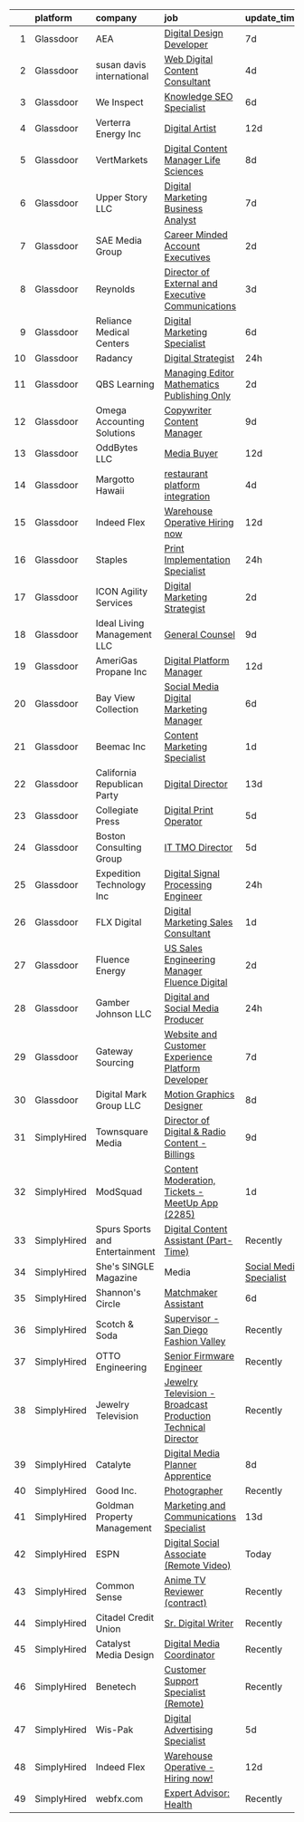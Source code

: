 

|    | platform    | company                        | job                                                                                                                                                                                                                                                                                                                                                                                                                                                                                                                                                                                                                                                                                                                                                                                                                                                                                                                                                                                                                                                                                                                                                                                                                                                                                                                                                                                               | update_time   | location                 |
|---:|:------------|:-------------------------------|:--------------------------------------------------------------------------------------------------------------------------------------------------------------------------------------------------------------------------------------------------------------------------------------------------------------------------------------------------------------------------------------------------------------------------------------------------------------------------------------------------------------------------------------------------------------------------------------------------------------------------------------------------------------------------------------------------------------------------------------------------------------------------------------------------------------------------------------------------------------------------------------------------------------------------------------------------------------------------------------------------------------------------------------------------------------------------------------------------------------------------------------------------------------------------------------------------------------------------------------------------------------------------------------------------------------------------------------------------------------------------------------------------|:--------------|:-------------------------|
|  1 | Glassdoor   | AEA                            | [Digital Design   Developer](https://www.glassdoor.com/partner/jobListing.htm?pos=124&ao=1110586&s=58&guid=00000182f7dc20f7b1110c0f45322e11&src=GD_JOB_AD&t=SR&vt=w&ea=1&cs=1_940cdb78&cb=1662015775522&jobListingId=1008091570892&cpc=54F93F5C0A7237D4&jrtk=3-0-1gbrto89tjm7l801-1gbrto8agirko800-fb1e6959bf9bc219--6NYlbfkN0B_lKZdqbZLuEiDJ0bKqZjYmm-3br9XKb9JV6GU4w1EzxpfW1PvyqbMzxTSHMK11uHYuFJKIoohnTY9I2damWFv7Uxku01r2b3hAAxVYe0bWArmb4XbC1cSNn9PdL5KZxbemFPFjDu4pNvAb99Lg7d6JXvzpGlVQ544JCaXkkqn8mgX6ZeCfMo-cBZLPZvqGWNyg9qIRzaF-5byyoeEGu9xKvINQO3DP4r79SyZSvu-HXWr2DG6w8NSgT0k6wfq86KBSzYVyc7sk1hzAei0IsNwhdHWbWZWrKuTNBx2PMJ3mf5qCWuPwh8dQTZ47OAdln5zb02giiTDDv4RcWJNCzobMeZZC8braS8ZqFpJQ_XyqmVy2fJOgxzfcgdaPsQM-9M-2UziT9_DsjuMWtQ3_PZ9vUGWLYR_fR9zVI8k4WRmGMTfaFgPfOO5ZVhgoxBYb15RKAwBD6JDizoqVe4RCNVrbps0r5ca7BKcdI8li4Rm9Arri-WOJFHT9AsseiU9sWk-LmKVKqfAaQ%3D%3D)                                                                                                                                                                                                                                                                                                                                                                                                                                                                                                                 | 7d            | Tallahassee, FL          |
|  2 | Glassdoor   | susan davis international      | [Web   Digital Content Consultant](https://www.glassdoor.com/partner/jobListing.htm?pos=108&ao=1110586&s=58&guid=00000182f7dc20f7b1110c0f45322e11&src=GD_JOB_AD&t=SR&vt=w&ea=1&cs=1_bdd21e8d&cb=1662015775520&jobListingId=1008098275670&cpc=BBE10130256F0C4D&jrtk=3-0-1gbrto89tjm7l801-1gbrto8agirko800-75aed2523c0edb87--6NYlbfkN0AraTtK7pZsSjlBBOzFD2-LMtJPg6A09o2EU12YfpPVVFQDmYKwr5wd4U2Ji985J_WYpK3gRz3MTFFTKhjw2dM58c_fdh9ZAAGH00Slb4thwcQlQWjQzzJa911IrbIb9rlVi1GrVJWlM6lPXXlqeYxoTe-Q5nW1xaMQQwZPm2Xnv3R7D1iFtUPvcc0sdYFH4pV2WMOgqkdNGWM21iT0zAkjhuIzBGBFyC58XLe5nmXmXFqj7SNteM4yKFRNu6i3_Q6YDINibbpP00qCCy39jAfVqfYwli4MwHdlJKKBvz-_TxkPbEttkucoiZBDKQLuJt1foNvXgI8g6Wv9mh3sJlPziWfrFk39oq3SYcYURyhi83903VXSJBAbAzzOBzMivJJysC3N_HLSTkO0aCfslDYecSTMLCHWv1FuruaER99Jsr1FmRvkwSLXehb2PTVIT_dZGFIKCPbgvLiwuL8gidp9F58Da6APPdAZpGbNw5E_fF1wtj2Se2Y_puvQvg8wEgx1YjXNol7gEBdKOYuWqFJe)                                                                                                                                                                                                                                                                                                                                                                                                                                                                                                       | 4d            | Falls Church, VA         |
|  3 | Glassdoor   | We Inspect                     | [Knowledge SEO Specialist](https://www.glassdoor.com/partner/jobListing.htm?pos=118&ao=1110586&s=58&guid=00000182f7dc20f7b1110c0f45322e11&src=GD_JOB_AD&t=SR&vt=w&cs=1_a569b130&cb=1662015775521&jobListingId=1008095608561&cpc=998AB1121B01004C&jrtk=3-0-1gbrto89tjm7l801-1gbrto8agirko800-c8e6705026b25592--6NYlbfkN0DfMQscdn9ZtM_CDEAWZ_579F48XiVPNLEWR2_XrHBNsTIpY8JxG7TSjR5ofnhpby1pmPKfnJtcPgp84nG4ZjLeQ4CjVYZvoANzVS4b4aUAw2rxY9U25pzHbyoEu4JFkTWKH4Ph7Yv9HOPXnJ-hb1k2yGjpwQrgklkJCoaC22cZlZjHwyfa9G4wpIFDF32FntGXyJh2_F89pI6PWTXaTPjrnhXFwvApxXzyy0XNLrJ2wRqwSj-c-aDOjQifJpB7Hdqo1x5jX_Z2iQbNA3Upiadqa-5PYYwRwmWKzL7WhbxdQsw5qvNqQggpzMNN-ixy4c2M0-o3Hw24A1mWmp-6ele-3JqujLCQFyD82inGzTfVukMXm4g19wtJQgapTkvy0FCyKarHFQ9qr6UR3jQbBDSze99fbD8KqWgcgf8DD6h00k1i-P4jCOr-mRBO6QgjPN-FiSUaQ-mULk9wc0ZM6zh8eu_r08mlp4L3eCjd-V1LCs-Z76eBffzhqTw8ZbwsJ_Q0Xuv0crq27CYAW__E3t1UPivlZCvGvjg%3D)                                                                                                                                                                                                                                                                                                                                                                                                                                                                                                      | 6d            | San Diego, CA            |
|  4 | Glassdoor   | Verterra Energy  Inc           | [Digital Artist](https://www.glassdoor.com/partner/jobListing.htm?pos=121&ao=1110586&s=58&guid=00000182f7dc20f7b1110c0f45322e11&src=GD_JOB_AD&t=SR&vt=w&ea=1&cs=1_402df3d6&cb=1662015775521&jobListingId=1008081266821&cpc=0F120DD93C91FC85&jrtk=3-0-1gbrto89tjm7l801-1gbrto8agirko800-c40d5b29c9f95a1c--6NYlbfkN0CKNvdBtBh9SnuMcnkEvhJOJZTsmZHyY3ybnWicrfIHv0JKM-AL0T01uwyAQ90ZLm1eVqUGFoxzTxvtu2qVq_SiVvk0hfLOksNTgxKzdQwBTmZK4pJWXRwnKLOMchwGxd-9LNg99yDO2S4af5xHN0fIaAGxbhcR_-jMvdmjkiZmCwZGnwe_25MEmYUgzVDPIiXsvarLvoTJPYoPHhdmiBBdLZ1EVcJILmeQJERwGKtacswCKepRJJQNq_nwqTq3Mm5F7MjeMa96kWgcuWWYGkvEe2iZ9tUMUY3W5vdd6mA8ShrBDtfGkJzy5vKa10AfdSWkgKLPF_hvbSpS9FIst07YTEFCGrpI86puZHsQFUnR_PBIJs8Mzfw0S2J4jPE10BmQuQf3Ux-8kCeW0FQ9eW9bWlU6fxL8uNafY4cknXMf2ipYWDiNwIqqvev1ZAXKkL_PvPwa2n5EvnOrX-fQD7lR8hS9tyFLOsTjll2SxN03ei1YimTzdxYpXoIA5qvBlSw%3D)                                                                                                                                                                                                                                                                                                                                                                                                                                                                                                                                           | 12d           | Saint Paul, MN           |
|  5 | Glassdoor   | VertMarkets                    | [Digital Content Manager   Life Sciences](https://www.glassdoor.com/partner/jobListing.htm?pos=125&ao=1110586&s=58&guid=00000182f7dc20f7b1110c0f45322e11&src=GD_JOB_AD&t=SR&vt=w&ea=1&cs=1_7cc087e8&cb=1662015775522&jobListingId=1008088857631&cpc=8EBC6093F3E034FB&jrtk=3-0-1gbrto89tjm7l801-1gbrto8agirko800-7998580381552c26--6NYlbfkN0C73a2Jidi90vH8-O3IL_4-trvfXtsZrCrQRKXSd-De-bXcvdtkPVmGDlk_OaFYC57_F2KVepVs1FKVfx9nFOOdljIPFTS1LU8kpEyqodM4DpYNM99KrjNAkdKXH3mEJow082YXFlUbRNluxLlKCLDljdPshxeCVskHHt192vRg0phPMVatFn50F64YAjVfoV8qhx96o-k04EPgwEJSp7-p8KfhEJlLPixhv-GHHXUtIexxfpFsraHGYaccttWGv6ck3qFCaHc6sFWc_utMdfq9ByX7EOkYzdyGECWCcDiYPv7FzskbH69A5JktlIDEerTEEZu27-jJwhDZouSqOubBdh3L3iCIKuFDCIZ0Nu5yEGExnkuBZfPZiipnYTEBbX7xxT6zaVHbArNuzKGjcpT2f5cZ6rdWoH3vBPWfa_wc3f-Msot7ydbCGXW-Sfagrqk-pKdttr2_oQ4YtBH-MG1aUgynQ3t__r7w3H8T4SE7aB2ZJ_tFKWDf62RDeeZB8wrgyQJY_hIbirvVCDlFU4O5ysrmKLcglH4%3D)                                                                                                                                                                                                                                                                                                                                                                                                                                                                                  | 8d            | Cranberry Twp, PA        |
|  6 | Glassdoor   | Upper Story LLC                | [Digital Marketing Business Analyst](https://www.glassdoor.com/partner/jobListing.htm?pos=102&ao=1110586&s=58&guid=00000182f7dc20f7b1110c0f45322e11&src=GD_JOB_AD&t=SR&vt=w&ea=1&cs=1_790e3ad9&cb=1662015775519&jobListingId=1008091246086&cpc=C8C68B780154567E&jrtk=3-0-1gbrto89tjm7l801-1gbrto8agirko800-b66b8d0966c43ad5--6NYlbfkN0DLWr0FuvwmpNY589ecXM0wpB-l41nBtAe9mv-PvJGiqZ7MObddlQyzHi_v3A9Ct73cknRKf80nA4ui9uxqD11TYBjF9xJaP5lnJI8mNtiPz3UEljyGKQ4bUTSV2PYAHl9IvnAQye4tuaR6hpZ5GQAix1i3_XDvyGDvWU7Dp62XnAiBpmxcmjC1JG-59PFH4Mp5gamZyyh5HP2yQ9gD6jh11Ivh71_IIhq1n3_LkvxOCVhyD7M38WhlgPCVLlVWrEm0turj55w4KE-HNKUp__z28cmtQiZuOcL_BJN-5xuMwMyksZLZ4Xcb_F3ALp_MZ6yf3xIJ2_y4i_lEbn1sBhUjS14GNiFsgEsI4G-7FtyT_B48_2FC1yBTKntq0qxfPFLrShklSJxfyTYkhpvMkcgQTEUO-QjBVUqO7bseBORTMn1b2-h5PkL720-lfdUyzEdkUo7vTB__OJQs3SnhQGyzTA9ilgqx63R0qekLndKPSt6Q1OH80FkpO3N4dgvjkh40kSQIbVPaJcajxJ-iNnWGlhRH_8wBY2M%3D)                                                                                                                                                                                                                                                                                                                                                                                                                                                                                       | 7d            | Saint Paul, MN           |
|  7 | Glassdoor   | SAE Media Group                | [Career Minded Account Executives](https://www.glassdoor.com/partner/jobListing.htm?pos=116&ao=1110586&s=58&guid=00000182f7dc20f7b1110c0f45322e11&src=GD_JOB_AD&t=SR&vt=w&ea=1&cs=1_57530faa&cb=1662015775521&jobListingId=1008101280248&cpc=5ACA09512ABC1849&jrtk=3-0-1gbrto89tjm7l801-1gbrto8agirko800-45de83c7a4575318--6NYlbfkN0CQ1Lcw6P8tYcIG4svMf5FmMiVWdG0X7jeyralT487UrDMi147GBXLnSIcQqyrTkAOVA3D30QyK4wm4vCGc2akpxXrObKHZF9lHFRel8SGY8wYoe9vmwvZUVL2_sssaK_FXtDcI_SHRC7mNV-1cXaVE4Nv7BGJkSc_Vo6JPjHunhR33Y9exw4yL0s0bly-Sf-wr_r8CP-XTVmUolisK81fqIMYSf1xDkXO_t13WYE5v9uSbDYbmxBzF0Bc4U-0NXiwfEen6wYyd3nciXJvozW_Trig321kU5PyNKdHnQzdDzi4SXmwcRR16BIaDir0s8_eiPgEEhVBldls9K2Jf5zf9shF7c0i2ESioQjCA4jBnCkMwMrheS0Px9DDQSQxOtxcBeCWN2P4BL0j6-oDrEdBly15Z2sDnXsmocDwopelvT5UM4RF3fLL6uv9e6U5jHhbBn_VhZ-Y9Iola2s7zTc4vn415az1evKqn11D1GF8G_i89IsTZWY0_zLZU76byzQQYJ9-p3Zvd7Q%3D%3D)                                                                                                                                                                                                                                                                                                                                                                                                                                                                                                           | 2d            | Denville, NJ             |
|  8 | Glassdoor   | Reynolds                       | [Director of External and Executive Communications](https://www.glassdoor.com/partner/jobListing.htm?pos=107&ao=1110586&s=58&guid=00000182f7dc20f7b1110c0f45322e11&src=GD_JOB_AD&t=SR&vt=w&cs=1_3c384259&cb=1662015775519&jobListingId=1008099932802&cpc=B36583A393928DFB&jrtk=3-0-1gbrto89tjm7l801-1gbrto8agirko800-b15c22272b486096--6NYlbfkN0BwxR52OiuDM-lT_zjWliwPC9q4zvrXI2OPu_sp4oIlKp61oY5ylHw_5nsUMz59nBUf-3CdxXJn8BY23MvC9oHIC7QOYlhKJJQSxjSZCQTtX0OTpd5ebZ0uqKLcJkO8BnsYbI97SzEQLvJDqf73BFc6re1uOHfNBiu1af6bsEOV_R8eR_IjstUvZRA-bJpiAIPoRerWrJ0ubm44UhWi9R3p8gDa8BUQWtjO-GJk0PkvfYTHZ4IlQvcLO_JyeujTs8drBZZQq_ahYN6QU655xECSKkhACIww3-pD0bTT6cvt2Ms1IocipYLkiF0RcShVi5HyDA4ZtvqbZ_wOsur8YEwUISI_t2VwXivcbzIWPAE-shH8kExVXaKIBR61Km5GqT-dqtiot9dPOF-83CZM47V1ONPuMhxPy8eJS44yUf3E0yylOKjH5UFRYZs4rpqr1G6grASiwDiw1A%3D%3D)                                                                                                                                                                                                                                                                                                                                                                                                                                                                                                                                                               | 3d            | Winston-Salem, NC        |
|  9 | Glassdoor   | Reliance Medical Centers       | [Digital Marketing Specialist](https://www.glassdoor.com/partner/jobListing.htm?pos=112&ao=1110586&s=58&guid=00000182f7dc20f7b1110c0f45322e11&src=GD_JOB_AD&t=SR&vt=w&cs=1_e175d357&cb=1662015775520&jobListingId=1008094073796&cpc=F7BF06EBECC7ADF5&jrtk=3-0-1gbrto89tjm7l801-1gbrto8agirko800-940f9dd6b9674897--6NYlbfkN0BLyXcTlWxUxQOk_XmjG2afIvtkRk6viKwdaBPwoo2AagVLE355JI5PdGUS83DhclMJ2JzSJe1Blii09WeV6f9sDbAmAPHuU9SELpqPXURxdZrNOMU9Jr3NbMMjYvzblkIAUsf9HQOmp1bVoLN0xAKMjz_pJQhH9fd2Gbs0Ee97yYA2ZlxzxB43iWtHwAE8bISqrcuWi2gdaqkNko-9uisk2-qow4-uNT2UOVdH00No_lyTCkquG9jjTx9o0ISbwSMsK_A7rOXifUXJLluhCA7wMhJhCkcE6i5_6kEVIOpiTRLE6WoVGR6DPs91eB3K_ZhZVrY8ij9UOCKYQVJ-i654yoQsYKiJh0WL19T4_y5e64sb4py7TA_5LVb6yhf3ZQHy2eo5Rl-7_uSheebYkGnoE0VEa2Ob0T1B0jom07ewPWVIzFO6v8aD9w93XjoYfKjXmMcG8bVCgl6QBUlpWXI-0ZaA-rEo5UV7AtsAaarKLPl_nUJW2HfQkE6px-UzD9h2m59aGS4aAsrDs1qEIS_2)                                                                                                                                                                                                                                                                                                                                                                                                                                                                                                                | 6d            | Lakeland, FL             |
| 10 | Glassdoor   | Radancy                        | [Digital Strategist](https://www.glassdoor.com/partner/jobListing.htm?pos=110&ao=1110586&s=58&guid=00000182f7dc20f7b1110c0f45322e11&src=GD_JOB_AD&t=SR&vt=w&cs=1_e17c6065&cb=1662015775519&jobListingId=1008107874609&cpc=A5952EFD17A85363&jrtk=3-0-1gbrto89tjm7l801-1gbrto8agirko800-689541a5eeeda0e5--6NYlbfkN0BmBivckoKIwb-7nkAIiT2NR1int7Qkje2fhghJUHqGcB2ippwtuDGZNOkv9I1xZQQ_SjtBRPbm3ayJJEOql40Rvfg2TMpZ1a-kPFXpaMrnpsh_AuH2qyLo3zl6StjuPxpKKtgL3IGthaoqtu4ikzqkarz4yeU9WzXtNJ8mBjOOOdz1E-TLHiJs0nR9XZL8egyoSmt6jH6ogCaV1WWW_US_wi74M2mBpnoZcCzROqXc7NnMEzkj3vQby35jrwpxIOSAu78yB8lMq7XGl8XKcGADbsazJN_2Cza5Y58sobMMOvSdtbjF-jlITf7M3hSz2f4V1bjunXVXywefzZUPCYV2_1RRGMoOf-TIypNo-W-RzXoVxG3DVM2vkKwWykjICgnzPBdDwmeNYtxQm2neGIgYSeyup9UQQ1CWRHnbwfVE95h6KBimbUm4pnOW4VBdlWs%3D)                                                                                                                                                                                                                                                                                                                                                                                                                                                                                                                                                                                                            | 24h           | Chicago, IL              |
| 11 | Glassdoor   | QBS Learning                   | [Managing Editor   Mathematics  Publishing Only ](https://www.glassdoor.com/partner/jobListing.htm?pos=117&ao=1110586&s=58&guid=00000182f7dc20f7b1110c0f45322e11&src=GD_JOB_AD&t=SR&vt=w&ea=1&cs=1_5e0d3971&cb=1662015775521&jobListingId=1008100616416&cpc=8C7EDB9C3100EB8F&jrtk=3-0-1gbrto89tjm7l801-1gbrto8agirko800-843426b9c0c62d1a--6NYlbfkN0B-awZAkw1_rhCNUbPSBLhzBvsmBOAv04lSGiUGNLGgB1MootKbFlMM5ydH8R9Lsf6I1nAcXjoJH_2mBqxpBIhELGqJQK8OMwLdlST1LWD2EJZNRyaVbQnhK6MCv_SNymAMA7U4Ih2jx2zA9Ig00DlAVMP4I-YQf7Wcsf7iaro31bKjra9YQUCoVjXYDB70DrNMqXJBAhL5UGcRblFUqs9LqzLQkysn5Sp2VgMoCxGnObs1eFZJfKcCobMauiT_jwy-4LxEuxw2qgwdTugG-vCFZXy3YF2eY7GLi-hkniHtJATFW3fE1C-B2bOpbqGfHFbd4OykagJev--uAtpcA2k52d7sr69yZdNVllikn07cdDBi_GCtJ210JolAi5TWJBr-7Z2mzpbL19p0SZqgRZdvVd6-bF3FFsRCMPMBzZl-A0w9-jGaiwC1LXP0aN77xoUMG4S_gNEbYRMwrLOX9bdyqC8g7AVgDUCFvrk7uQEjW8dIyan_DEeKSyUGhP1EsYt5Iwnjzf1ReeN0H8MsTjNkrkRG7uEwKjg%3D)                                                                                                                                                                                                                                                                                                                                                                                                                                                                          | 2d            | Remote                   |
| 12 | Glassdoor   | Omega Accounting Solutions     | [Copywriter   Content Manager](https://www.glassdoor.com/partner/jobListing.htm?pos=123&ao=1110586&s=58&guid=00000182f7dc20f7b1110c0f45322e11&src=GD_JOB_AD&t=SR&vt=w&ea=1&cs=1_d3735f10&cb=1662015775521&jobListingId=1008086810702&cpc=1AD9FB1E01C94A37&jrtk=3-0-1gbrto89tjm7l801-1gbrto8agirko800-2417917b6b14acb0--6NYlbfkN0CNayYzF1mBaI40OgT78t3Q2d9IxlwDzhsYR4HK7epYUYZQQ63_v0ZtPc8NyUWOwDIPaz9DcEnHRCNFNjOKEH7lArxk5n8lGM0jz-YihtQSmEYEzuCmis8v8n5tYbitTBZJY3Le5qoBEh3qiGu77BGexLr8O3OhH7eqhzEGWgrOTAZrHcZxJ7_f6i8uiseomtHuLr2Le5R3MO4bMywQyPq6-clXzw0PGLTqUrhk_7D_UhpjvnSXQRn7j5IWcVoDXL8B8JiJxWeIYeDqo-hsHjFNcPbygMU2pHmDfAVhu2tFDIz7hDfEU7eQlPJTj4gjWZBtFWDXA_mRLUPZLUWbKGnrXwuXhZaFG1NAdVa_R4IQ0OXmomUS5uPMiDPm_hOjsbPOb6G3D00Uh_ntTBuNAkbXyvTfvUDExOVbGbGagmHvGS4QVjYFGAu6_NsvwLYabfCecU8CvzfmfnDDw3io5JPB9nGcOBd3MhycsHBQh1OsKPuJcridC5dpaIpDOYA2O5Ma9vRMcAUxfA%3D%3D)                                                                                                                                                                                                                                                                                                                                                                                                                                                                                                               | 9d            | Irvine, CA               |
| 13 | Glassdoor   | OddBytes  LLC                  | [Media Buyer](https://www.glassdoor.com/partner/jobListing.htm?pos=115&ao=1110586&s=58&guid=00000182f7dc20f7b1110c0f45322e11&src=GD_JOB_AD&t=SR&vt=w&cs=1_46cd7d08&cb=1662015775520&jobListingId=1008081932269&cpc=2BB1DA37F6D80771&jrtk=3-0-1gbrto89tjm7l801-1gbrto8agirko800-2197c3b01e9cae26--6NYlbfkN0D5SI3ORALigJlMFAzdzEzntKB69W_UJDAaPj6zcug-vFEbQMp9h8t3Dn0ioXDt26Dc2dq5JSvebyRWpAAVhsLzCXkFIX-MF76nKfa2yzVez1mwfBi-TbEhkD-MA5K2MqAdG3qMvtSau4HHHR-G8tsQyKz2aN1lZLP7TP7W5p_yop3tF1Xktsa1cLtK5F_ap1TtDWRVYAEOtXOywM4RskUjo_fbtCu4hmvaYGKcaPk4WfTML6UMjFkMXavfpFZDMRbMUKyqG8z42ECdd3S5duaIOj4uLNz0azBasptwwynn0dJeHHKNdtwkOIYfToHuRl0-qthmQhIeusSWSjK8V3UhVR-IFNjMras7ZeCUI1OPmpLcj-_RkyTDEoSa5QGie7cAbFwezs9B8K_jKGplL0ZjmTNe_7XSkCPEeqJkWBfQgEqonK-QZ2ahuXDfB3VjJjrAI_vtaclYuU26BIUz37pm)                                                                                                                                                                                                                                                                                                                                                                                                                                                                                                                                                                                                 | 12d           | Remote                   |
| 14 | Glassdoor   | Margotto Hawaii                | [restaurant platform integration](https://www.glassdoor.com/partner/jobListing.htm?pos=109&ao=1110586&s=58&guid=00000182f7dc20f7b1110c0f45322e11&src=GD_JOB_AD&t=SR&vt=w&ea=1&cs=1_f75d1f26&cb=1662015775520&jobListingId=1008098624085&cpc=44699F1B3DE464B4&jrtk=3-0-1gbrto89tjm7l801-1gbrto8agirko800-0f0efde3a73bdb9f--6NYlbfkN0DZZww-p_mr8GWlqIRBY21Wjl_Fk3kglyx5_HcxykVqwXZdTK_RQWJFuUGFRF0ReAX5oybaiDcGZqf1PGfG4eTIQovFwI7SYt_5XENimH4-ABfRA7opE9iT2QDZm6eZrQAPFz4lQXmr7F4t-mjaheZ09t36O16CFktsSQj677IidxcgbF19td9yP66FH09xUQlJUL9pvfZ4QKuh6FeWz9JMXUwKyXh0A43k1EdFNuz0qNFUgd47CAqd08taLTkMmWX924OnHvAQ82L9RIgegdf1THJuZgxU7HvNzooNqxfFU5dgL4NgdgA-Rc4D0ArAngsi1dVppG3D3VhYVB2czQ2YVz6-i_b11rjWQSJuk-FKFK8NtB1RUh8iYHm-AwA4n8Xdj5ASejYqGXx7eQ5LXNmY_Pq3TWesii1FPlJSYOV9BwhPLUkaro0rKJCIeUMorDXWvVN4Hu9VhF0e99Noh4AhBDJBad-yXlK-LQp326Kw4bda-PN4fjvXn-mRZpEIwD4qowYUuoXcZw%3D%3D)                                                                                                                                                                                                                                                                                                                                                                                                                                                                                                            | 4d            | United States            |
| 15 | Glassdoor   | Indeed Flex                    | [Warehouse Operative   Hiring now ](https://www.glassdoor.com/partner/jobListing.htm?pos=101&ao=1110586&s=58&guid=00000182f7dc20f7b1110c0f45322e11&src=GD_JOB_AD&t=SR&vt=w&cs=1_bc31e13f&cb=1662015775518&jobListingId=1008081366874&cpc=779213D6EDF214DE&jrtk=3-0-1gbrto89tjm7l801-1gbrto8agirko800-f2d6a9aaa8c234c8--6NYlbfkN0BnzYkKBbyn-DOZEw7xwcWP2uG29pBMjwKcYJlv2ODQyH6kwHwcaxiFxuujl0E042t1NDrbsSbAyfOjmGJ9iKqKvUZc0E0Gh7cwF3YgIXKvMBqgjP-iQZbX1eapmqj_itpeLbu2KLtZRgn66999jFagdkNphZomgbbN_idYIGnEB_PoKWDp6mGFA9cK51aSUxhmt7Yp4NnBdSGlAV5Uy421w6phVLgFCbBRy8B_LXD66jLSm9UK56vQfF6OnsGPvKfVpDV0rEm0SbA-wEbTCsy7VTF0sQL0tr1bxa_CyfK0NUih8bTslp5e23O8vxuw93ZE90ODYXNaiioICscxNe2KwhLGprOZKD72X77aRay0pJEFNn9zfzFHdaSxAJz1DIFqGK8p2JpVyq8IPYpRItuUyajMudaCDnZ8DNkFEJQ0WpQmzM4bJEp5SYNuF3zFnUl_K2SCNQATL8wdcJ3QIYJbyZ7jPWLs0H72jeQe_tiUffwIQZwbh3d-chC-d3ihudzlBoJmThg8LA%3D%3D)                                                                                                                                                                                                                                                                                                                                                                                                                                                                                                               | 12d           | Plano, TX                |
| 16 | Glassdoor   | Staples                        | [Print Implementation Specialist](https://www.glassdoor.com/partner/jobListing.htm?pos=111&ao=1110586&s=58&guid=00000182f7dc20f7b1110c0f45322e11&src=GD_JOB_AD&t=SR&vt=w&ea=1&cs=1_76a6c1c7&cb=1662015775520&jobListingId=1008106307686&cpc=85C013BFB7B0E36A&jrtk=3-0-1gbrto89tjm7l801-1gbrto8agirko800-0ab8429d0b2d0bbd--6NYlbfkN0AO5O_gp-RChXxZ1VmLyf6tnzaZsOMc8qxoilli5Q2WPpbT_gOn6MdQTPkW99jamrNSYfoWNtxQOum90T60vpYVCPdgJqobVIYZBF3ySlZYDAZe065WYWfBPbzbVKNsFjNTnU8j7sQg7wsYrEa80Pl2234uhII5WhjJt0wv2k0CVIQXAQOLzZVCtXqMdqPRtj1kuc_OLPowrGwxVO7hq3Th-PKwP6jDzAqd8Y5E2RfQFWXz5DdzjSrC-8kUx1R8bP_HhpThiMKhH-JhtRFWlpeF-V30pKTcBIKzHCFMI6LP1cSP9Coc0ZCI6XPy1WmUNewDa96_wJfmwQCwmVo6s9rv1byNnWbeg5x3JOspKTm8CemZbb3B9esTpx5_dAB3Qxni7AD1uIMuBJR3hYZM0m5GERyhdZxu9NFabGn6UZfWbXQhICLR_x4zmWV4d9Z6sAY-_v-bfb7HFIq1Jz2Bom2UHt9vSLFlgILBtA0DF0qpTGqysXnHUvLoUia7fFMoBdBRJwlwqezy1g%3D%3D)                                                                                                                                                                                                                                                                                                                                                                                                                                                                                                            | 24h           | Framingham, MA           |
| 17 | Glassdoor   | ICON Agility Services          | [Digital Marketing Strategist](https://www.glassdoor.com/partner/jobListing.htm?pos=113&ao=1110586&s=58&guid=00000182f7dc20f7b1110c0f45322e11&src=GD_JOB_AD&t=SR&vt=w&ea=1&cs=1_66e79ed5&cb=1662015775520&jobListingId=1008101543608&cpc=107B824D3FAE51E5&jrtk=3-0-1gbrto89tjm7l801-1gbrto8agirko800-cc88e19291622e2c--6NYlbfkN0D788tVLZnHYB2JKTLmCXo4PydfvtZKcdbYx6lxKaz3Iov1saO08cGS9l3fvfZp5Bk6hW4CZrFh4SQjTQbwmt991lUQmICT8-xrwa1PvbHDgFs4jeq532OUV0ZkC69Olgf7t5FzgActpDtzFe6NLrfYa2UtViLQnTVqgUS4fCLP0aSebNvPwEGq6rOH852uTms-0LYQVDL-KZn8hon_ngyJIo9B7jEJooykIritpnA3j8no6zzSLcWukEz5sjon-AmMiY47OJWiqYwoTr7rOdaCABm4mFGD6jtd39VCZA8_YsMl8HgrONrJSBuqzrlJTECo7_FOIT8EGCwamALAlWU7qvCct18jEiUTdKML8lV6tV7WIruZ_qWwwuyfSP3Yj-HIhzbspRM7wR2uDa6VQFO2-k6EvpaD4mqclKjashCNgfdkzfn_jc04Fkw8RKkQi3MS-RMlcmMvwHAiixDKotUXVQym38iozRohGn5GkhVJYZhiAc5fe0Jzhlb3Shv0_KGxGbuEZNhNBQ%3D%3D)                                                                                                                                                                                                                                                                                                                                                                                                                                                                                                               | 2d            | Chesterfield, MO         |
| 18 | Glassdoor   | Ideal Living Management  LLC   | [General Counsel](https://www.glassdoor.com/partner/jobListing.htm?pos=129&ao=1110586&s=58&guid=00000182f7dc20f7b1110c0f45322e11&src=GD_JOB_AD&t=SR&vt=w&ea=1&cs=1_6391e1cd&cb=1662015775522&jobListingId=1008086835115&cpc=3B453408E5782294&jrtk=3-0-1gbrto89tjm7l801-1gbrto8agirko800-aeeaf55bb184ee41--6NYlbfkN0CzcDFs8cjNZITHzPaspPYUdxCTppyanGLeq-qEeiOFH-dyeaW5zENTRg4Ufdh_AgcDOdPXEeggfd4YRcAOCasFvOGT5O0Js49phIaLsaMQ8ScINRyMDg0NdINGcbIb_MQQkIhPrCgPPGbYv_51THP4p0xiPDZ4TOtiSf1zzVbE9Q0rj9jVqCEC0Qod3aX81RzqiD2CjJJVNZJYE78Z8bo1sJoPijRPaOnwiz-GnGge3nuQXTu7T6HAM-CFAg12cSmVRMd3a-DRCa0QtYkKqITQF1lCncppqkZGWcTJxjKwAMo_DuGOgTw13AsWtOlUiMnzQIZbtdb8N8S63FCXAsGBzvBNd8KpdPMfCcBZmynuuvBjVKWVO5UyZbzlvAutNlymkylf1iTF2aFXMsRqkSqZ6-SWCHJYoGEpbm6pQjPnQ_g5pnMiXnHnZ6oz0hjA-Exzc8ZN9dltIiO2u7WCKpbw8ZmBAWXQkNH-c4mmqL6qiJc7suC2IYOB)                                                                                                                                                                                                                                                                                                                                                                                                                                                                                                                                                        | 9d            | Sherman Oaks, CA         |
| 19 | Glassdoor   | AmeriGas Propane  Inc          | [Digital Platform Manager](https://www.glassdoor.com/partner/jobListing.htm?pos=106&ao=1110586&s=58&guid=00000182f7dc20f7b1110c0f45322e11&src=GD_JOB_AD&t=SR&vt=w&cs=1_7277c8d4&cb=1662015775519&jobListingId=1008081290341&cpc=B53B88436F582F62&jrtk=3-0-1gbrto89tjm7l801-1gbrto8agirko800-a7de49a383950e6a--6NYlbfkN0CGm-iFgw_-G8QdfPTDfAwub-mwF900whSDn23ufInouN4PjsMT5FzaC84HzIQJP0r1Qe46BVMG39pFytve-vI5Nw5ilmfS2waJiKJw_wW7-xbWBlHBS4VvOyw-nruY0Qc76LyRZi-V6bTbKUSmcQwYTTT0xuyS626Yaj4ct9CmCpyh2C7u-1ueUxZ0wjev15sF0-_lVajtJfNgl9U_xtyubE9pSwAlITRpbtvhqeTHt1pcuodL_tyHtoiKl73HVZAywRD6HYarw5HDVlqM9lLfX2OzXepheCCrF_28X3F8SAfwi3zqJM_wM1UVXAJVWyEa1cd0J8z3UmWd_ko2Zo2VTO0L-9EHUGDmzI_x5VmrwGTmseUGW6Fm3W4hZFgfqymzlcine0fvMj1xzsNVnnd5COY2Un-jL6f1ix35QhBowl1NJrjJ43yiP5WVh7Vn7W3MK59YaACnZrABgnLAqMzx0ao6QOejj71CdxNrNW0lW0S0-0clSfUxgQhhP6JX7vh9iPy4sf-J6ClySyKln4UibdVbAZlLYwIjHlBP89BUQg%3D%3D)                                                                                                                                                                                                                                                                                                                                                                                                                                                                                        | 12d           | King of Prussia, PA      |
| 20 | Glassdoor   | Bay View Collection            | [Social Media   Digital Marketing Manager](https://www.glassdoor.com/partner/jobListing.htm?pos=127&ao=1110586&s=58&guid=00000182f7dc20f7b1110c0f45322e11&src=GD_JOB_AD&t=SR&vt=w&ea=1&cs=1_a5055113&cb=1662015775522&jobListingId=1008093939179&cpc=93E38780B6DA0368&jrtk=3-0-1gbrto89tjm7l801-1gbrto8agirko800-3c4dbab5515b2966--6NYlbfkN0CvB1rFU80HfrjBDfvlo5HsHz1bPes0q4VLBimUka4FIeyjlu17OInL-_-dVK5siZ0zAsw0JMKjKY-EsZTVdR2IwSxKS6uosFQpYGGN5sfTK2YIQaPwuBs8Vjf9cKmUChOA-SbSq0WVTMW1vK3rD_WYGZSp6tFy0z-Y8-hnBnGRJqvTdPneV-2UhG9uIyhRhJBOdF3WRp3AmnijlUSzX3prYiRPY54b_tg8TOW5mUWsYSq4xs9RMpnQwQ2a5ZQATzA8Mm8U49mxj-5GMAyfsD8NbFhfYsMhrOsesm4HHpxuj6Ln5N1CHtAIOtsaXp44XWJmCvkE9IOx8LgPHBSnKqD1d9JF6RGjTe-4iaCOM6MnzdVqXDMzFD15tdUYSytRPVQhGGIVU6uWVC0EXLYUsd7A_O1rqmmNg7rA-uaSiHyABVZi_24ZbPvdh0fh9XyNLejYnNloQRQeLO4zuOKw3QQSzFpvFx4jF-z2i9wagAWrfVhUYKD1potdujlboN-73e6NDxwnyplvdYQqN1ce7R_BQQGbRZTv88k%3D)                                                                                                                                                                                                                                                                                                                                                                                                                                                                                 | 6d            | Camden, ME               |
| 21 | Glassdoor   | Beemac Inc                     | [Content Marketing Specialist](https://www.glassdoor.com/partner/jobListing.htm?pos=114&ao=1110586&s=58&guid=00000182f7dc20f7b1110c0f45322e11&src=GD_JOB_AD&t=SR&vt=w&ea=1&cs=1_8b76d093&cb=1662015775520&jobListingId=1008103943943&cpc=EABDD1D688419A1C&jrtk=3-0-1gbrto89tjm7l801-1gbrto8agirko800-9af77b5d15a4d21e--6NYlbfkN0D2ZBQAOw6D2c0JDITkHZaWQSbIVOqpJXpkKv6gMcEnIDo4awggVyud-TPlEyx6m_MfSXne6_RESplo8UXx2oUugIkMcK5JMbpa5A7c1aH1IUI1Zrc76W7xSIp_1aYJ-CsMqh6JPH_api-DYbecxjQ4bboIQcpkGUhQtyCQruGpYBP4Kvnq1XAJ8PFNQKV5hhFZeVwAsw47T3bUGSekuQqSAJwmWmYyrAZX03VVHiiT2cYhKnBM9bHuBDBkRM5xjGR_-sOlwhfIwd5aHDZMQBkOBfMLsbGCqTU2FOmy5O-gKowGklzPWE8iXAC_qhft4lShu8WWoKXc62G_aC8xC6Z4WWRHTr8jdUCL2Ln2L3NI-TsHI3LJw442WJABwjgkdaqH9DSWf9Kfb2ddiemIq1s5jZa-E-M-RmfX5dVRrAdCvfEhhcHajmBT4enmlYa-6HUfWrgvupzfnLMeqVUlH1fQvPA3wJYM7BnATlb8pE6p8QEjyeKM4t2PoFBmUHXWrWgNa6jCer8FbEIHLIopviCbgkVFk2QVI5cuWQG-yyuKGuDyHLUV09KsqMmB5nztbUrRTybeniSrWA%3D%3D)                                                                                                                                                                                                                                                                                                                                                                                                                                               | 1d            | Ambridge, PA             |
| 22 | Glassdoor   | California Republican Party    | [Digital Director](https://www.glassdoor.com/partner/jobListing.htm?pos=105&ao=1110586&s=58&guid=00000182f7dc20f7b1110c0f45322e11&src=GD_JOB_AD&t=SR&vt=w&ea=1&cs=1_2fdb03bc&cb=1662015775519&jobListingId=1008078786004&cpc=63514CD21849DAE8&jrtk=3-0-1gbrto89tjm7l801-1gbrto8agirko800-8cca5e5a0b6c77cf--6NYlbfkN0DdLn5tXN_RiyJSiFodarGZFJKa8s6F6AK0THPBWp05MQOFQCzoYzZxsSyu9n7txe_Ch4DCJWGPjnlxOi1xOCPCLxoPFT0xQnL-H1h2rmsuA8gQABVNtq8uyBFT_0hJB6Vo8Cg3PWn8cirEkEpfkmlxmRK8do6WMkVq_t5TWXiJ_SiXV2WM9ISGiFgrJ_htY4QyhaE-g2_1czDo1b4riq9AeVHYQ03qrnem147iYMJIgevcf52nPLfUuB1mr0t7KemozxHilamI2MFcKj9NJfQqe5B0HrFY_dq5i4B41wIp9_raMGGwM4zK42ZIWPq5BY4g9tmeoFj2s4pmqv49GlIg9LY569dgA89tL1TDBZ_spYJf-hC-0HU4L8lUB9zAYIwOrYx-h1p5AY6H4tSHjX5iU7tpt4UVjHJ9U51UljosqBpOqSnFDE5ohsv82KmK9AlMRSP1J_hHYRKW2EgcB0ihKVXIxgajcat2AzOrjl69LzSxSpcaX6Ts6GCC0OTfJ8I%3D)                                                                                                                                                                                                                                                                                                                                                                                                                                                                                                                                         | 13d           | Sacramento, CA           |
| 23 | Glassdoor   | Collegiate Press               | [Digital Print Operator](https://www.glassdoor.com/partner/jobListing.htm?pos=119&ao=1110586&s=58&guid=00000182f7dc20f7b1110c0f45322e11&src=GD_JOB_AD&t=SR&vt=w&ea=1&cs=1_9bd6a467&cb=1662015775521&jobListingId=1008096828418&cpc=006647ECB170E34D&jrtk=3-0-1gbrto89tjm7l801-1gbrto8agirko800-8469942a296836a1--6NYlbfkN0CvahHJL5dpwIe5nlYo2UZJB8CTXAEl9vJAxrd3EfdRQTBgSOhxhZ6qQqwlp89b_fVOp2zahC3Y8r2gRuZhOCeraJLrV6SivEWcbvR8cqbqvm-5d_LftNkufUVnEDmouvy3v71qkUzT4c6CSS3tYAXrFQznmu_cHEmIV68QEuxpSJAipxfP2QJoo-OXA81RsUZ9MrqujaGBfz9PlQCHnu62Ru22r0kXRdWa8LqCwUa7sdkqCf0bE43jDhj-z0yCS9K35_CJpsTp_DE9l9Q_nmOY6IWi2NT-Ai69fd-PV-1paHdWJ7TS8X-7rljKOW2PBXL5DFK1kvUFVpJva_LAs7Ai2VpQ1dzqsrjQoS83UNHZPGCY9HAA-pR0tMnWsZ1KGyfzV3D8Igzsucx40V7UqE2Yfz98D3T3FankjViyiLLItg6WhfmATVfNPfuOhYMQL6UIajj-rXwf6WAEZH3c1SJGl-SFGPIAQmp-EMxDQJ8vj38BE-JTsvjj5YajwbAsF-t0_Z-tjr7_ow%3D%3D)                                                                                                                                                                                                                                                                                                                                                                                                                                                                                                                     | 5d            | Chestnut Hill, MA        |
| 24 | Glassdoor   | Boston Consulting Group        | [IT TMO Director](https://www.glassdoor.com/partner/jobListing.htm?pos=130&ao=1110586&s=58&guid=00000182f7dc20f7b1110c0f45322e11&src=GD_JOB_AD&t=SR&vt=w&cs=1_be6999f5&cb=1662015775522&jobListingId=1008097709479&cpc=022796DF6CE1C9E6&jrtk=3-0-1gbrto89tjm7l801-1gbrto8agirko800-fa085a518067b94d--6NYlbfkN0DoP8nG612n6SaIo-6cBFZ4ajKscvbmOmjTSQxsFZrL9GCCvt0keq5zOVAgXX6UYAx-7VGdLFivhIKdizgDyEXaNT8UjoyvNEGN4Shqj8Qmf2evceHvl3f-zrTLVDjFUFqDxpMiPls-ndSLS-ZLgSTtKnqUKJOFY6oY3xv0Hh8bNrCOQSPyddJg4PK9jrahTyATe4dDWqMe_1l6DvWaF_RsYtFAsL5sdAeC7tD1Q0ka1y1e4QizqI4tlsh_npa3_woEYpHSauS4jh_uD-VfN9R08ZMEFOKzQS0lQGwH7DoQDYJcA7IsJPkGTffEr8HwFZYEmlHmGD9OUrakMNxrtt74JMLXaQCeZpWWREkc_EgzqZoQiJ9L_cNLsIp6PVGkdMfQR6fmm5AJZlKL_En4LB0INwlZuPH19U2-L5yUwML2NSgUaLrau-gLyZpskmtX-q-wEi2CrF8hArEy7wAHeqKeC37uu7MR27Jqr70tAd0vusD0dXACYHR2JxI4QnvZHG0x__PW9Fk8MPkkTZRZy3KUGajt3GwHsu79dwtWQAig7BWy0rZyua4mrRd5URvXK9Wo6cs1g_vPGRAK_dbkReMbRpi-I-0vlEzVEaHzecBySaBDwoYSjYjUTvGi5LSf35kcOl-u5ViVGzDivl1X_wdFD5LHgCJ_j0neQ9YXc31Xi4cAiYEpx36lgge66fkiu8TQk7BSsCDdhddiuFVlj9ESY6Tbm28sPesXYV6AzRMlJrtul7ySMCvtScyZFiUdCx-D38hUYq7hKTuQBp0ZNwmQwkj_eB9ssQVxxaQY8TXGnjyk410FQrzETJNEfjUPSo7pOeEfdYCeWBl6GJaeajI3RKTP21PM2SFWyMNmVXBCGuwgJi_4vLQI8_vMwAsbNSqMEHbNv3AFsEw-uJhf4HGys_j0wkwci--oir3J-z37KY1NutiK9es02DuE5aVpMUhxL6iCuemmimjohlku60lpb_6CuENVk4p84CqULXBBE_IANw_gtHjRn_enHyp5zI_v3gFglukQGg%3D%3D) | 5d            | Atlanta, GA              |
| 25 | Glassdoor   | Expedition Technology  Inc     | [Digital Signal Processing Engineer](https://www.glassdoor.com/partner/jobListing.htm?pos=103&ao=1110586&s=58&guid=00000182f7dc20f7b1110c0f45322e11&src=GD_JOB_AD&t=SR&vt=w&ea=1&cs=1_b303df27&cb=1662015775519&jobListingId=1008106233796&cpc=85CB6D36737BA5D7&jrtk=3-0-1gbrto89tjm7l801-1gbrto8agirko800-b9b9a6a93d5a30a8--6NYlbfkN0AVnQNrgU0qSliaNHHABoznrTTR5cjicnoPIuDBq2A6Cx6q4_Cke3XYFq-cii44jnKqQz7pORIZcJnNQ0JkbjsgNi3HZVzasVACggiPCj16K70I9NmFlmw4fxzskC1u6qoauf_ySoLnXgDb_KqtA_PR3faY3AAflh7dQyPhLd04y5Att2x_sEpRnLkCxsdYwlmfn2sQJQ2U3YVK0r2ng0aIqfgHn5hORhPZBbtljoTzGODHgUg_j_pPtEHrzB_4P6a35DS0zhtoBC7otrVyeajlONXaJqpndfkIVhqq70VsbC6DVqm45jRFExUWAONrU-y1xV1WDVeyMK8XwtouGBE_W_RpD969w_4KaiXhiOh4WZJvVXy_ZxDKmVQ6pagPMlz7AHiN-B_reMEKyLWwjgl-m-zwWlfrg1ZPS-PcJxory_aiWmbYE7gn646yZUPa5ZV3_Ykh2_-awTQOR8rxcRMudU9lwDeVRYQcRtvQXbmx67kKx5NQeXunIWLR6t6QXmZ9Ch8bOFjFR0RD1cM2fkLvzb36s3YxnEprjv_LYki0h0XUpXWBeBfp)                                                                                                                                                                                                                                                                                                                                                                                                                                                                     | 24h           | Herndon, VA              |
| 26 | Glassdoor   | FLX Digital                    | [Digital Marketing Sales Consultant](https://www.glassdoor.com/partner/jobListing.htm?pos=104&ao=1110586&s=58&guid=00000182f7dc20f7b1110c0f45322e11&src=GD_JOB_AD&t=SR&vt=w&ea=1&cs=1_c9ebfbe5&cb=1662015775519&jobListingId=1008104256609&cpc=2389877E292478E5&jrtk=3-0-1gbrto89tjm7l801-1gbrto8agirko800-d719e7947f384362--6NYlbfkN0C-Fk5ggcsYMr0uWO90K8ruZgSZFLPO1vL0c0V8nMchc45nJ8tQCCHLMRp-DH0_a3WsV2626mB1Cs_3_v1hp5E5qum-4qoKkrNw7TuwRp0cEHuqU4wB4vNLvffk3yGqeVza3zzD9V-XZReV8sSdIsgmbX0ApeRESJz0WRkF89lxfqoE0zl_dulq1962EHvZLJylW64q2azGbX6Ng3LrJoY7PNdV0b4mOplMgj5IRhHXWcRKNuHNqDblkKUziFnDWdGCS8Xri2ymExxepMFpR7YtKX9jFid5EghE5uqF8NV-wvQSD61lKQmXwRQQZ7XZ3F9C64jxTZFtNwawEdFCcjmcTy6h9OYFXhu4cfr0PYsEp3ZfSELvR3-By-EjdqWJnyxf2J0nRf274Qa5u1Oud95BrBVLcFicYQnzso9NsWlp1jyqjUUN2dGAiOF2v6Phdb85bOulo7O_Qm_UPpkOq6dsYd3_S6O9nTzrhaDRu-e2DmxflU-T1dXP3B9BGN4A1hCMmOHNCUt_wg%3D%3D)                                                                                                                                                                                                                                                                                                                                                                                                                                                                                                         | 1d            | Geneva, NY               |
| 27 | Glassdoor   | Fluence Energy                 | [US Sales Engineering Manager   Fluence Digital](https://www.glassdoor.com/partner/jobListing.htm?pos=128&ao=1110586&s=58&guid=00000182f7dc20f7b1110c0f45322e11&src=GD_JOB_AD&t=SR&vt=w&ea=1&cs=1_ae4cc06a&cb=1662015775522&jobListingId=1008101268298&cpc=0F120DD93C91FC85&jrtk=3-0-1gbrto89tjm7l801-1gbrto8agirko800-ca145908f39281ad--6NYlbfkN0BWS8BLhVZuTAMVtc_cVYbUs5Cb6Guvc6Mz1qfVCvPnhpSbmb2ypIPEIQ_L7Fla7vaVDv84dY1LndG_d_ltAXPOQg99eLVOBghKzZIwgjqwhpU1tX8Ae_mtyC-HhXOSsM4r3lmQH--3k-wW0a6mJFC07op947rZN5XzdRKtb6v6HCAybtIgGgQ4n5-M2q3hOmX7zcd_CqE5kV34bsr8KGQbNltV_CG8Zaf2tRlCFF1KorVj6w8qBNLXyJxB4SNvkNiYe5wrn2I_ZfK5AGyf07SL0KPrhK0nAVrBgr67AJnafsPyAYif78D_I78czhLhaRzJmmws2zRr2CICWjke3YULqy5UCL14A38Ml2IgR1zqhUiQCEK4fyC9bsv5bzZCFezwDWwiPqaBHs4qhz8eTVji--IpPIxCvuhHya290kY91O36t72KO84WT1dMJ8KqujoyWLhJ93D0Vc3jkUQc9q_zAT0ZmSN5MaMFp5MarzCunpFTQEabDU3hEWSdvZ9GcxuI8k989BataA%3D%3D)                                                                                                                                                                                                                                                                                                                                                                                                                                                                                             | 2d            | Remote                   |
| 28 | Glassdoor   | Gamber Johnson LLC             | [Digital and Social Media Producer](https://www.glassdoor.com/partner/jobListing.htm?pos=120&ao=1110586&s=58&guid=00000182f7dc20f7b1110c0f45322e11&src=GD_JOB_AD&t=SR&vt=w&ea=1&cs=1_9f622857&cb=1662015775521&jobListingId=1008106976890&cpc=CAD87743A14A8386&jrtk=3-0-1gbrto89tjm7l801-1gbrto8agirko800-b4bea73075257898--6NYlbfkN0CpCDI97_MQdkzLg-oVSH6blVHcEYEGT5cZZovP5olVTjIAzQNgGfSwXjVDfvoFFEb1WeVPpd_n5QfRQkJxpcxUaYUkFyejs5acZLfkQcBJ-JcMnV6gwif87M9xQCL3OZib6QqFrm2Rh2wnlV09hq8OChA9-fQUxQEOkXpGYPE59qYialBBA2-4gH7ME7GUraze-Y_Ldie3qm6K7scspOy1e_Nmisn0totjzOQ2c9bYYZzCWpAHAd131OXHg-SG2vCIo-2jppn4IQtUQDNRlr-479Nx0pDiTHem-mi6jRMHQdB4oTAOlrZfh12-pmO0lZieRE5DWGiSig2sYQm0x1KdnQXZAmfxOqj1coqphz0NIngRvnBkHfe-ktLKvTqDSab0CXiXMu_uiuIQGYr_J-iHA2ntCXpdyOQ3djYQmfmsTeASlxJJxjySWxBOYKGgs6CsC-uHxSNXcUmP803ZLVfNSybUjkyTKac3ml8k29o6n-tCzVYUcagh2ElhLdRHvlUXyjPJ17jgGw%3D%3D)                                                                                                                                                                                                                                                                                                                                                                                                                                                                                                          | 24h           | Stevens Point, WI        |
| 29 | Glassdoor   | Gateway Sourcing               | [Website and Customer Experience Platform Developer](https://www.glassdoor.com/partner/jobListing.htm?pos=126&ao=1110586&s=58&guid=00000182f7dc20f7b1110c0f45322e11&src=GD_JOB_AD&t=SR&vt=w&ea=1&cs=1_4bd45e90&cb=1662015775522&jobListingId=1008091586196&cpc=297CB4EAB7D64A33&jrtk=3-0-1gbrto89tjm7l801-1gbrto8agirko800-d93ef765eef5cf8e--6NYlbfkN0DryghbMOaIormz-LesC6jqRtsHnHzctjAz1I7zPHZtX79zcucT2U8IIsOAVeF3Dbm1TvuXheGWN1L85Q1xoKAv5Nt-F0DKxTMh0e3LmhuuAvUzzuaXPNJ0DjCJhdQI39jIvNHXoc28DuDWER7anrx88BvLkmL2YrVEkh-Gop_HKxVhEyHY8LJAZB6v5_puDYlzxXCqf4_s8MFZOEP0uzYtxu6DSk-YhbyHK7snNNcHFIhOgfzYdwRToqbnqf20z0yey-7u8QtUVGm4Dsfyfl2EMYLZTL6qzH1bgtrGc9DPsQl3s3g6pXsYEZRWkdkDiUB_cz4YemrxiBQDb3HfdMLbSYInOTiMoJpyfdk7dQnyOmW4aO9EjHco2E46g1cHr0hcHmoW03ldCrmHKvMd00Xo0eO2zkFyMaQfhlq8gGfsevg5irIEbjIGwoEH2PqcKAVhplD-XrKfMRx748zy9U2SFaoprBEvcCUVHNmo144RMo60Askrf22rLxF339v4lrfhkI2G3vwAvV_73ho1e6lRVrQEpeJ9eV9vdKShAaJWdg%3D%3D)                                                                                                                                                                                                                                                                                                                                                                                                                                                         | 7d            | Irving, TX               |
| 30 | Glassdoor   | Digital Mark Group LLC         | [Motion Graphics Designer](https://www.glassdoor.com/partner/jobListing.htm?pos=122&ao=1110586&s=58&guid=00000182f7dc20f7b1110c0f45322e11&src=GD_JOB_AD&t=SR&vt=w&ea=1&cs=1_a501c7ec&cb=1662015775521&jobListingId=1008089390613&cpc=AE9297225A38C224&jrtk=3-0-1gbrto89tjm7l801-1gbrto8agirko800-57b7056f8641fda5--6NYlbfkN0ANkou4taVk2XZZ848dRfo5kKh06_3FAnany_4ItHTq-uZQvF3HeLnd3FKO7EWzFpF1bXkXqFnxUw3F3lDpTQ_eXfO1I4SbpERay0KNv52CDgYE5Q6BgUdE2cYIA05RLXSkpXpH8gi5G3EOwBHPSnM0nHNyrIY-MIl2iMwSHbo2zRagtbuCPY_49rZT1YxUHQvHrg90IE-TE_LElsAoCeUc1qDTeThqJsNh5L-tvTL9nZAKQ2EuJRlXzfeHrBCl7OLk2b19KBXbozDsxcZBQW5jEfjPt2jZLC6f9OqOW4y4vnEE8HsChz1yUHyKQXGk0uyTbs2gTL6m9j9bF_Yuh2wSZ6CKm6PCj5SjCI4i526BRCf75SQ5aCCI3rC3A85FovLwDzC0zDqy-wsaNYvZU2qWD9-uM4zXMlELjdfBOYwUBsY8BFoshjjvzstbbbHKUeogPdqz_ls5BYHYvTTp6mcEjq6gazwQ-q9Z3jOX9QNla3BqWoyYtcqnKJzthj0nLbLGxnjIKTM3pw%3D%3D)                                                                                                                                                                                                                                                                                                                                                                                                                                                                                                                   | 8d            | Beaverton, OR            |
| 31 | SimplyHired | Townsquare Media               | [Director of Digital & Radio Content - Billings](https://www.simplyhired.com/job/iak5gsQJU_g6grbC6okzE-RCKZUsJXe3GKcrwvfEPuIMlWm4DwjEHw?q=digital+platform)                                                                                                                                                                                                                                                                                                                                                                                                                                                                                                                                                                                                                                                                                                                                                                                                                                                                                                                                                                                                                                                                                                                                                                                                                                       | 9d            | Billings, MT             |
| 32 | SimplyHired | ModSquad                       | [Content Moderation, Tickets - MeetUp App (2285)](https://www.simplyhired.com/job/l1fngbn4D4m-qNO5EORiSmURJT3oY7RIrKHt0sH61FjAQ-CcnFsyUg?q=digital+platform)                                                                                                                                                                                                                                                                                                                                                                                                                                                                                                                                                                                                                                                                                                                                                                                                                                                                                                                                                                                                                                                                                                                                                                                                                                      | 1d            | Remote                   |
| 33 | SimplyHired | Spurs Sports and Entertainment | [Digital Content Assistant (Part-Time)](https://www.simplyhired.com/job/eX7-_xPTYW5vgJOHiGjF7-LbyIUWDLzS_qlbU4GgxCbuUYE5L2IWHQ?q=digital+platform)                                                                                                                                                                                                                                                                                                                                                                                                                                                                                                                                                                                                                                                                                                                                                                                                                                                                                                                                                                                                                                                                                                                                                                                                                                                | Recently      | San Antonio, TX          |
| 34 | SimplyHired | She's SINGLE Magazine | Media  | [Social Media Specialist](https://www.simplyhired.com/job/0-CbVXkW0CKeE1UDpapvQZnmBGSJgA53cz3kcrL_X1lyp_Z-N9UiyQ?q=digital+platform)                                                                                                                                                                                                                                                                                                                                                                                                                                                                                                                                                                                                                                                                                                                                                                                                                                                                                                                                                                                                                                                                                                                                                                                                                                                              | Recently      | Remote                   |
| 35 | SimplyHired | Shannon's Circle               | [Matchmaker Assistant](https://www.simplyhired.com/job/M_VRJ5F3VaggZBw7C_VvHXqIMh0zeOJqMj_qjAQ3i83E-JTC5i7C7w?q=digital+platform)                                                                                                                                                                                                                                                                                                                                                                                                                                                                                                                                                                                                                                                                                                                                                                                                                                                                                                                                                                                                                                                                                                                                                                                                                                                                 | 6d            | Remote                   |
| 36 | SimplyHired | Scotch & Soda                  | [Supervisor - San Diego Fashion Valley](https://www.simplyhired.com/job/bmar9fMjxeZKhzN4h22BRs6MAbOr3C4alZ4ba3m_rLFGlsaSd8Zidg?q=digital+platform)                                                                                                                                                                                                                                                                                                                                                                                                                                                                                                                                                                                                                                                                                                                                                                                                                                                                                                                                                                                                                                                                                                                                                                                                                                                | Recently      | San Diego, CA            |
| 37 | SimplyHired | OTTO Engineering               | [Senior Firmware Engineer](https://www.simplyhired.com/job/4al06uwql9Z5L7_p27UUtDvqIkY_lM0VGJQ30aG3piG1NHTxgPHtEg?q=digital+platform)                                                                                                                                                                                                                                                                                                                                                                                                                                                                                                                                                                                                                                                                                                                                                                                                                                                                                                                                                                                                                                                                                                                                                                                                                                                             | Recently      | Remote                   |
| 38 | SimplyHired | Jewelry Television             | [Jewelry Television - Broadcast Production Technical Director](https://www.simplyhired.com/job/8MwlsQlki7K0k5JM_ekdxE4L4LoYqsbOdbdnOHu1yMZcbRlicvwc3A?q=digital+platform)                                                                                                                                                                                                                                                                                                                                                                                                                                                                                                                                                                                                                                                                                                                                                                                                                                                                                                                                                                                                                                                                                                                                                                                                                         | Recently      | Knoxville, TN            |
| 39 | SimplyHired | Catalyte                       | [Digital Media Planner Apprentice](https://www.simplyhired.com/job/bYbFrOI_90gYm8J3u3vtkz8cw-aLWDbpfBMUP94iUCTitFV_J7Ajsg?q=digital+platform)                                                                                                                                                                                                                                                                                                                                                                                                                                                                                                                                                                                                                                                                                                                                                                                                                                                                                                                                                                                                                                                                                                                                                                                                                                                     | 8d            | Atlanta, GA +8 locations |
| 40 | SimplyHired | Good Inc.                      | [Photographer](https://www.simplyhired.com/job/BdmQfCeSkzIL458WAWz9j9OBYff_uuVZYtUntAm4fFrAobW_Qp5_Ag?q=digital+platform)                                                                                                                                                                                                                                                                                                                                                                                                                                                                                                                                                                                                                                                                                                                                                                                                                                                                                                                                                                                                                                                                                                                                                                                                                                                                         | Recently      | Remote                   |
| 41 | SimplyHired | Goldman Property Management    | [Marketing and Communications Specialist](https://www.simplyhired.com/job/uIcKADyM5qamgQAwc8xgyZ3utJ_x55IgRUjIGdjq-ZJgzpdyGvlnAA?q=digital+platform)                                                                                                                                                                                                                                                                                                                                                                                                                                                                                                                                                                                                                                                                                                                                                                                                                                                                                                                                                                                                                                                                                                                                                                                                                                              | 13d           | Miami, FL                |
| 42 | SimplyHired | ESPN                           | [Digital Social Associate (Remote Video)](https://www.simplyhired.com/job/LmvfwnRLUsvx3js1_M5tJmt_sS9fOQjUF3gkA35bHO4t6QgVWjHAbQ?q=digital+platform)                                                                                                                                                                                                                                                                                                                                                                                                                                                                                                                                                                                                                                                                                                                                                                                                                                                                                                                                                                                                                                                                                                                                                                                                                                              | Today         | Washington, DC           |
| 43 | SimplyHired | Common Sense                   | [Anime TV Reviewer (contract)](https://www.simplyhired.com/job/J3T7Ki_6FhBOAc4uhZpauA60Jq25150bU9RluquzrcbGstm9JuP5CQ?q=digital+platform)                                                                                                                                                                                                                                                                                                                                                                                                                                                                                                                                                                                                                                                                                                                                                                                                                                                                                                                                                                                                                                                                                                                                                                                                                                                         | Recently      | San Francisco, CA        |
| 44 | SimplyHired | Citadel Credit Union           | [Sr. Digital Writer](https://www.simplyhired.com/job/utNDa8u0wtgMpQYutRre5nyALlGoj712rjQABb56Xb26ZWoYHfVr2g?q=digital+platform)                                                                                                                                                                                                                                                                                                                                                                                                                                                                                                                                                                                                                                                                                                                                                                                                                                                                                                                                                                                                                                                                                                                                                                                                                                                                   | Recently      | Exton, PA                |
| 45 | SimplyHired | Catalyst Media Design          | [Digital Media Coordinator](https://www.simplyhired.com/job/iBhlf84-KjGq9oY7biJlM2rTZfWxtodSb02gIMLYuwWNYb98AIpTdw?q=digital+platform)                                                                                                                                                                                                                                                                                                                                                                                                                                                                                                                                                                                                                                                                                                                                                                                                                                                                                                                                                                                                                                                                                                                                                                                                                                                            | Recently      | Remote                   |
| 46 | SimplyHired | Benetech                       | [Customer Support Specialist (Remote)](https://www.simplyhired.com/job/dnifouyn3gY6Qbbu8NxhJodpDLWMiaoxWVwtTUaMPsalE1vjK-yCbA?q=digital+platform)                                                                                                                                                                                                                                                                                                                                                                                                                                                                                                                                                                                                                                                                                                                                                                                                                                                                                                                                                                                                                                                                                                                                                                                                                                                 | Recently      | Remote                   |
| 47 | SimplyHired | Wis-Pak                        | [Digital Advertising Specialist](https://www.simplyhired.com/job/A1HW3I49kWm2VaI9dcut1VxYjFY8LEbR-FwTzuoDpHH_xLsvoiFwWg?q=digital+platform)                                                                                                                                                                                                                                                                                                                                                                                                                                                                                                                                                                                                                                                                                                                                                                                                                                                                                                                                                                                                                                                                                                                                                                                                                                                       | 5d            | Windsor, WI              |
| 48 | SimplyHired | Indeed Flex                    | [Warehouse Operative - Hiring now!](https://www.simplyhired.com/job/xn0VTD9rGSrZImgu0kDtx1lqpKmjr5Fyzlxy4Ir4bRvTyLisiiOhyQ?q=digital+platform)                                                                                                                                                                                                                                                                                                                                                                                                                                                                                                                                                                                                                                                                                                                                                                                                                                                                                                                                                                                                                                                                                                                                                                                                                                                    | 12d           | Plano, TX                |
| 49 | SimplyHired | webfx.com                      | [Expert Advisor: Health](https://www.simplyhired.com/job/FGOJqamkokBh27NFXhgcIbkxESfYaYdkUvenUQ9BE0eqOlbzJDmuDA?q=digital+platform)                                                                                                                                                                                                                                                                                                                                                                                                                                                                                                                                                                                                                                                                                                                                                                                                                                                                                                                                                                                                                                                                                                                                                                                                                                                               | Recently      | Remote                   |